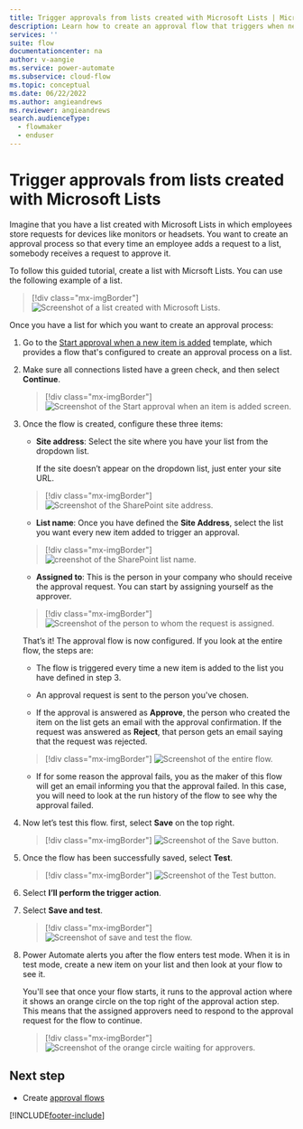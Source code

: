 ```yaml
---
title: Trigger approvals from lists created with Microsoft Lists | Microsoft Docs
description: Learn how to create an approval flow that triggers when new items are added to a list created with Microsoft Lists.
services: ''
suite: flow
documentationcenter: na
author: v-aangie
ms.service: power-automate
ms.subservice: cloud-flow
ms.topic: conceptual
ms.date: 06/22/2022
ms.author: angieandrews
ms.reviewer: angieandrews
search.audienceType: 
  - flowmaker
  - enduser
---
```


# Trigger approvals from lists created with Microsoft Lists

Imagine that you have a list created with Microsoft Lists in which employees store requests for devices like monitors or headsets. You want to create an approval process so that every time an employee adds a request to a list, somebody receives a request to approve it.

To follow this guided tutorial, create a list with Micrsoft Lists. You can use the following example of a list.  

>[!div class="mx-imgBorder"]
>![Screenshot of a list created with Microsoft Lists.](media/trigger-sharepoint-list/microsoft-lists.png "List created with Microsoft Lists")

Once you have a list for which you want to create an approval process:  
  
1. Go to the [Start approval when a new item is added](https://make.powerautomate.com/galleries/public/templates/d62b2527bb5343d689d5107b0922e57b/start-approval-when-a-new-item-is-added/) template, which provides a flow that's configured to create an approval process on a list.

1. Make sure all connections listed have a green check, and then select **Continue**.  
 
    >[!div class="mx-imgBorder"]
    >![Screenshot of the Start approval when an item is added screen.](media/trigger-sharepoint-list/approval-item-added.png "Start approval when an item is added screen")

1. Once the flow is created, configure these three items:

   - **Site address**: Select the site where you have your list from the dropdown list.

     If the site doesn’t appear on the dropdown list, just enter your site URL.  

    >[!div class="mx-imgBorder"]
    >![Screenshot of the SharePoint site address.](media/trigger-sharepoint-list/site-address.png "SharePoint site address")

   - **List name**: Once you have defined the **Site Address**, select the list you want every new item added to trigger an approval.  

    >[!div class="mx-imgBorder"]
    >![creenshot of the SharePoint list name.](media/trigger-sharepoint-list/list-name.png "SharePoint list name")

   - **Assigned to**: This is the person in your company who should receive the approval request. You can start by assigning yourself as the approver.  

    >[!div class="mx-imgBorder"]
    >![Screenshot of the person to whom the request is assigned.](media/trigger-sharepoint-list/assigned-to.png "Person to whom the request is assigned")

   That’s it! The approval flow is now configured. If you look at the entire flow, the steps are:

   - The flow is triggered every time a new item is added to the list you have defined in step 3.

   - An approval request is sent to the person you've chosen.

   - If the approval is answered as **Approve**, the person who created the item on the list gets an email with the approval confirmation. If the request was answered as **Reject**, that person gets an email saying that the request was rejected.

    >[!div class="mx-imgBorder"]
    >![Screenshot of the entire flow.](media/trigger-sharepoint-list/flow-overview.png "The entire flow")

   - If for some reason the approval fails, you as the maker of this flow will get an email informing you that the approval failed. In this case, you will need to look at the run history of the flow to see why the approval failed.

1. Now let’s test this flow. first, select **Save** on the top right.  

    >[!div class="mx-imgBorder"]
    >![Screenshot of the Save button.](media/trigger-sharepoint-list/save-button.png "Save button")

1. Once the flow has been successfully saved, select **Test**.

    >[!div class="mx-imgBorder"]
    >![Screenshot of the Test button.](media/trigger-sharepoint-list/test.png "Test button")

1. Select **I’ll perform the trigger action**.

1. Select **Save and test**.  

    >[!div class="mx-imgBorder"]  
    >![Screenshot of save and test the flow.](media/trigger-sharepoint-list/save-test.png "Save and test the flow")

1. Power Automate alerts you after the flow enters test mode. When it is in test mode, create a new item on your list and then look at your flow to see it.  

   You'll see that once your flow starts, it runs to the approval action where it shows an orange circle on the top right of the approval action step. This means that the assigned approvers need to respond to the approval request for the flow to continue.

    >[!div class="mx-imgBorder"] 
    >![Screenshot of the orange circle waiting for approvers.](media/trigger-sharepoint-list/run-wait-approval.png)

## Next step

- Create [approval flows](modern-approvals.md)

[!INCLUDE[footer-include](includes/footer-banner.md)]
